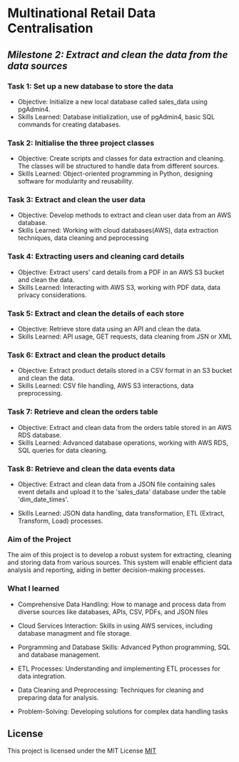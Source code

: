 # Multinational Retail Data Centralisation

## _Milestone 2: Extract and clean the data from the data sources_

### Task 1: Set up a new database to store the data

- Objective: Initialize a new local database called sales_data using pgAdmin4.
- Skills Learned: Database initialization, use of pgAdmin4, basic SQL commands for creating databases.

### Task 2: Initialise the three project classes
- Objective: Create scripts and classes for data extraction and cleaning. 
The classes will be structured to handle data from different sources. 
- Skills Learned: Object-oriented programming in Python, designing software for modularity and reusability.

### Task 3: Extract and clean the user data
- Objective: Develop methods to extract and clean user data from an AWS database.
- Skills Learned: Working with cloud databases(AWS), data extraction techniques, data cleaning and peprocessing


### Task 4: Extracting users and cleaning card details

- Objective: Extract users' card details from a PDF in an AWS S3 bucket and clean the data.
- Skills Learned: Interacting with AWS S3, working with PDF data, data privacy considerations.


### Task 5: Extract and clean the details of each store

- Objective: Retrieve store data using an API and clean the data.
- Skills Learned: API usage, GET requests, data cleaning from JSN or XML

### Task 6: Extract and clean the product details

- Objective: Extract product details stored in a CSV format in an S3 bucket and clean the data.
- Skills Learned: CSV file handling, AWS S3 interactions, data preprocessing.

### Task 7: Retrieve and clean the orders table

- Objective: Extract and clean data from the orders table stored in an AWS RDS database.
- Skills Learned: Advanced database operations, working with AWS RDS, SQL queries for data cleaning.

### Task 8: Retrieve and clean the data events data
- Objective: Extract and clean data from a JSON file containing sales event details and upload it to the 'sales_data' database under the table 'dim_date_times'.

- Skills Learned: JSON data handling, data transformation, ETL (Extract, Transform, Load) processes.

###  Aim of the Project

The aim of this project is to develop a robust system for extracting, cleaning and storing data from various sources. This system will enable efficient data analysis and reporting, aiding in better decision-making processes.

###  What I learned

- Comprehensive Data Handling: How to manage and process data from diverse sources like databases, APIs, CSV, PDFs, and JSON files

- Cloud Services Interaction: Skills in using AWS services, including database managment and file storage.

- Porgramming and Database Skills: Advanced Python programming, SQL and database management.

- ETL Processes: Understanding and iimplementing ETL processes for data integration.

- Data Cleaning and Preprocessing: Techniques for cleaning and preparing data for analysis.

- Problem-Solving: Developing solutions for complex data handling tasks

## License
This project is licensed under the MIT License
[MIT](https://choosealicense.com/licenses/mit/)
